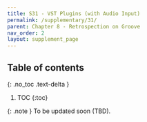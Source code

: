 ```yaml
---
title: S31 - VST Plugins (with Audio Input)
permalink: /supplementary/31/
parent: Chapter 8 - Retrospection on Groove
nav_order: 2
layout: supplement_page
---
```


## Table of contents
{: .no_toc .text-delta }

1. TOC
{:toc}


{: .note }
To be updated soon (TBD).